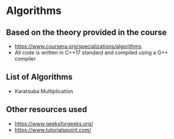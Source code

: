 # Algorithms  

## Based on the theory provided in the course
* https://www.coursera.org/specializations/algorithms
* All code is written in C++17 standard and compiled using a G++ compiler 

## List of Algorithms
* Karatsuba Multiplication

## Other resources used 
* https://www.geeksforgeeks.org/
* https://www.tutorialspoint.com/













